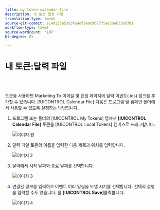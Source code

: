 ```yaml
---
title: my-token-calendar-file
description: 내 토큰 일정 파일
translation-type: tm+mt
source-git-commit: e149133a5383faaef5e9c9b7775ae36e633ed7b1
workflow-type: tm+mt
source-wordcount: '107'
ht-degree: 0%

---
```



# 내 토큰:달력 파일

<br> 

토큰을 사용하면 Marketing To 이메일 및 랜딩 페이지에 달력 이벤트(.ics) 링크를 추가할 수 있습니다. [!UICONTROL Calendar File] 다음은 프로그램 및 캠페인 폴더에서 사용할 수 있도록 설정하는 방법입니다.

1. 프로그램 또는 폴더의 [!UICONTROL My Tokens] 탭에서 **[!UICONTROL Calendar File]** 토큰을 [!UICONTROL Local Tokens] 캔버스로 드래그합니다.

   ![이미지 원](/help/sky/assets/my-tokens/my-token-calendar-file/my-token-calendar-file-1.jpg)

1. 달력 파일 토큰의 이름을 입력한 다음 제목과 위치를 입력합니다.

   ![이미지 2](/help/sky/assets/my-tokens/my-token-calendar-file/my-token-calendar-file-2.jpg)

1. 달력에서 시작 날짜와 종료 날짜를 선택합니다.

   ![이미지 3](/help/sky/assets/my-tokens/my-token-calendar-file/my-token-calendar-file-3.jpg)

1. 연결된 링크를 입력하고 이벤트 미리 알림을 보낼 시기를 선택합니다. 선택적 설명을 입력할 수도 있습니다. 을 **[!UICONTROL Save]**&#x200B;클릭합니다.

   ![이미지 4](/help/sky/assets/my-tokens/my-token-calendar-file/my-token-calendar-file-4.jpg)